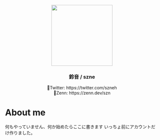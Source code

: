 <p align="center">
    <img src="https://storage.googleapis.com/zenn-user-upload/avatar/dd506d8dce.jpeg" width="200">
</p>
<h3 align="center">
    <a>鈴音 / szne</a>
</h3>
<p align="center">
    🔗Twitter: https://twitter.com/szneh</br>
    🔗Zenn: https://zenn.dev/szn
</p>

# About me
何もやっていません、何か始めたらここに書きます
いっちょ前にアカウントだけ作りました。